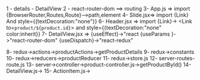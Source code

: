 1 - details - DetailView
2 - react-router-dom ==> routing
3- App.js => import {BrowserRouter,Routes,Route}-->path,element
4- Slide.jsx=> import {Link} And style={{textDecoration:"none"}}
6- Header.jsx => import {Link}-> <Link to=`product/${product.id}`> and style={{textDecoration:"none"
                                                                               color:inherit}}
7- DetailView.jsx => {useEffect}->"react
{useParams }->"react-router-dom"
{useDispatch}->"react-redux"

8- redux->actions->productActions->getProductDetails
9- redux->constants
10- redux->reducers->productReducer
11- redux->store.js
12- server-routes-route.js
13- server->controller->product-controller.js->getProductById()
14- DetailView.js->
15- ActionItem.js->
